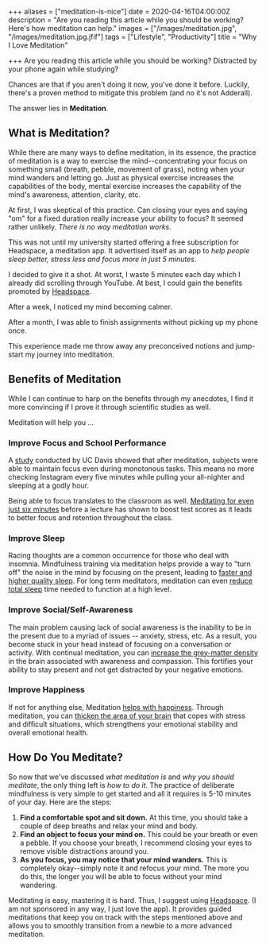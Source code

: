 +++
aliases = ["meditation-is-nice"]
date = 2020-04-16T04:00:00Z
description = "Are you reading this article while you should be working? Here's how meditation can help."
images = ["/images/meditation.jpg", "/images/meditation.jpg.jfif"]
tags = ["Lifestyle", "Productivity"]
title = "Why I Love Meditation"

+++
Are you reading this article while you should be working? Distracted by your phone again while studying?

Chances are that if you aren't doing it now, you've done it before. Luckily, there's a proven method to mitigate this problem (and no it's not Adderall).

The answer lies in **Meditation**.

## What is Meditation?

While there are many ways to define meditation, in its essence, the practice of meditation is a way to exercise the mind--concentrating your focus on something small (breath, pebble, movement of grass), noting when your mind wanders and letting go. Just as physical exercise increases the capabilities of the body, mental exercise increases the capability of the mind's awareness, attention, clarity, etc.

At first, I was skeptical of this practice. Can closing your eyes and saying "om" for a fixed duration really increase your ability to focus? It seemed rather unlikely. _There is no way meditation works_.

This was not until my university started offering a free subscription for Headspace, a meditation app. It advertised itself as an app to _help_ _people sleep better, stress less and focus more in just 5 minutes_.

I decided to give it a shot. At worst, I waste 5 minutes each day which I already did scrolling through YouTube. At best, I could gain the benefits promoted by [Headspace]().

After a week, I noticed my mind becoming calmer.

After a month, I was able to finish assignments without picking up my phone once.

This experience made me throw away any preconceived notions and jump-start my journey into meditation.

## Benefits of Meditation

While I can continue to harp on the benefits through my anecdotes, I find it more convincing if I prove it through scientific studies as well.

Meditation will help you ...

### Improve Focus and School Performance

A [study]() conducted by UC Davis showed that after meditation, subjects were able to maintain focus even during monotonous tasks. This means no more checking Instagram every five minutes while pulling your all-nighter and sleeping at a godly hour.

Being able to focus translates to the classroom as well. [Meditating for even just six minutes](https://www.sciencedaily.com/releases/2013/04/130409131811.htm) before a lecture has shown to boost test scores as it leads to better focus and retention throughout the class.

### Improve Sleep

Racing thoughts are a common occurrence for those who deal with insomnia. Mindfulness training via meditation helps provide a way to "turn off" the noise in the mind by focusing on the present, leading to [faster and higher quality sleep](https://www.health.harvard.edu/blog/mindfulness-meditation-helps-fight-insomnia-improves-sleep-201502187726). For long term meditators, meditation can even [reduce total sleep](https://www.ncbi.nlm.nih.gov/pmc/articles/PMC2919439/) time needed to function at a high level.

### Improve Social/Self-Awareness

The main problem causing lack of social awareness is the inability to be in the present due to a myriad of issues -- anxiety, stress, etc. As a result, you become stuck in your head instead of focusing on a conversation or activity. With continual meditation, you can [increase the grey-matter density](https://journals.sagepub.com/doi/pdf/10.1177/1533210107311624) in the brain associated with awareness and compassion. This fortifies your ability to stay present and not get distracted by your negative emotions.

### Improve Happiness

If not for anything else, Meditation [helps with happiness](https://www.forbes.com/sites/jeenacho/2016/03/05/increase-happiness-and-sense-of-well-being-through-meditation/#59a058a22adb). Through meditation, you can [thicken the area of your brain](https://www.ncbi.nlm.nih.gov/pmc/articles/PMC3004979/) that copes with stress and difficult situations, which strengthens your emotional stability and overall emotional health.

## How Do You Meditate?

So now that we've discussed _what meditation is_ and _why you should meditate_, the only thing left is _how to do it_. The practice of deliberate mindfulness is very simple to get started and all it requires is 5-10 minutes of your day. Here are the steps:

1. **Find a comfortable spot and sit down.** At this time, you should take a couple of deep breaths and relax your mind and body.
2. **Find an object to focus your mind on.** This could be your breath or even a pebble. If you choose your breath, I recommend closing your eyes to remove visible distractions around you.
3. **As you focus, you may notice that your mind wanders.** This is completely okay--simply note it and refocus your mind. The more you do this, the longer you will be able to focus without your mind wandering.

Meditating is easy, mastering it is hard. Thus, I suggest using [Headspace](https://www.headspace.com/ "url: https://www.headspace.com/"). (I am not sponsored in any way, I just love the app). It provides guided meditations that keep you on track with the steps mentioned above and allows you to smoothly transition from a newbie to a more advanced meditation.